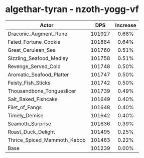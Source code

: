 # algethar-tyran - nzoth-yogg-vf
| Actor | DPS | Increase |
|---|:---:|:---:|
|Draconic_Augment_Rune|101927|0.68%|
|Fated_Fortune_Cookie|101884|0.64%|
|Great_Cerulean_Sea|101760|0.51%|
|Sizzling_Seafood_Medley|101758|0.51%|
|Revenge_Served_Cold|101748|0.50%|
|Aromatic_Seafood_Platter|101747|0.50%|
|Feisty_Fish_Sticks|101742|0.50%|
|Thousandbone_Tongueslicer|101739|0.49%|
|Salt_Baked_Fishcake|101649|0.40%|
|Filet_of_Fangs|101648|0.40%|
|Timely_Demise|101642|0.40%|
|Seamoth_Surprise|101636|0.39%|
|Roast_Duck_Delight|101495|0.25%|
|Thrice_Spiced_Mammoth_Kabob|101463|0.22%|
|Base|101239|0.00%|
